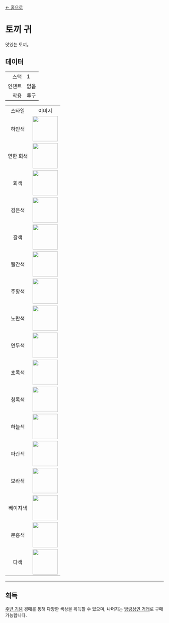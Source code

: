 [← 홈으로](../)
# 토끼 귀
맛있는 토끼。

## 데이터
<table>
    <tr><td align="end">스택</td><td>1</td></tr>
    <tr><td align="end">인챈트</td><td>없음</td></tr>
    <tr><td align="end">착용</td><td>투구</td></tr>
</table>
<table>
    <tr><td align="center">스타일</td><td align="center">이미지</td></tr>
    <tr><td align="center">하얀색</td><td><img src="https://i.imgur.com/EPyLBrn.png" height="80"/></td></tr>
    <tr><td align="center">연한 회색</td><td><img src="https://i.imgur.com/tiEsLuK.png" height="80"/></td></tr>
    <tr><td align="center">회색</td><td><img src="https://i.imgur.com/hF8ikhm.png" height="80"/></td></tr>
    <tr><td align="center">검은색</td><td><img src="https://i.imgur.com/5CXBm9g.png" height="80"/></td></tr>
    <tr><td align="center">갈색</td><td><img src="https://i.imgur.com/J3iOi5s.png" height="80"/></td></tr>
    <tr><td align="center">빨간색</td><td><img src="https://i.imgur.com/hvIbmbR.png" height="80"/></td></tr>
    <tr><td align="center">주황색</td><td><img src="https://i.imgur.com/yndwOj4.png" height="80"/></td></tr>
    <tr><td align="center">노란색</td><td><img src="https://i.imgur.com/hN1m98y.png" height="80"/></td></tr>
    <tr><td align="center">연두색</td><td><img src="https://i.imgur.com/lUWgG3e.png" height="80"/></td></tr>
    <tr><td align="center">초록색</td><td><img src="https://i.imgur.com/mpCdZi5.png" height="80"/></td></tr>
    <tr><td align="center">청록색</td><td><img src="https://i.imgur.com/EEe4LDb.png" height="80"/></td></tr>
    <tr><td align="center">하늘색</td><td><img src="https://i.imgur.com/QgZgxTK.png" height="80"/></td></tr>
    <tr><td align="center">파란색</td><td><img src="https://i.imgur.com/gnmKlmj.png" height="80"/></td></tr>
    <tr><td align="center">보라색</td><td><img src="https://i.imgur.com/9d8uxjR.png" height="80"/></td></tr>
    <tr><td align="center">베이지색</td><td><img src="https://i.imgur.com/ZgR6tAP.png" height="80"/></td></tr>
    <tr><td align="center">분홍색</td><td><img src="https://i.imgur.com/brW4b3k.png" height="80"/></td></tr>
    <tr><td align="center">다색</td><td><img src="https://i.imgur.com/D3eGjbH.gif" height="80"/></td></tr>
</table>

---

## 획득
[주년 기념](../feature/anniversary.md) 경매를 통해 다양한 색상을 획득할 수 있으며, 나머지는 [방랑상인 거래](../feature/enhanced_wandering_trader.md)로 구매 가능합니다.
